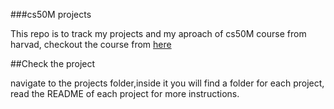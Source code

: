 ###cs50M projects

This repo is to track my projects and my aproach of cs50M course from harvad, checkout the course from [here](https://cs50.harvard.edu/mobile/2018/)

##Check the project

navigate to the projects folder,inside it you will find a folder for each project, read the README of each project for more instructions.
